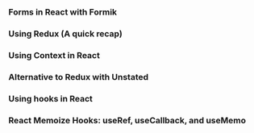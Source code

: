 ### Forms in React with Formik

### Using Redux (A quick recap)

### Using Context in React

### Alternative to Redux with Unstated

### Using hooks in React

### React Memoize Hooks: useRef, useCallback, and useMemo
